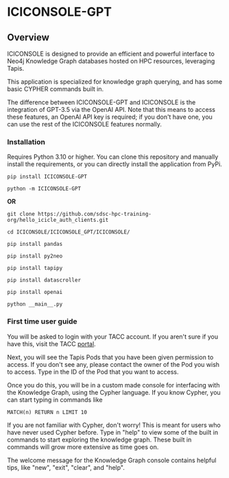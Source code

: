 # ICICONSOLE-GPT

## Overview

ICICONSOLE is designed to provide an efficient and powerful interface to Neo4j Knowledge Graph databases hosted on HPC resources, leveraging Tapis. 

This application is specialized for knowledge graph querying, and has some basic CYPHER commands built in. 

The difference between ICICONSOLE-GPT and ICICONSOLE is the integration of GPT-3.5 via the OpenAI API. Note that this means to access these features, an OpenAI API key is required; if you don't have one, you can use the rest of the ICICONSOLE features normally.

### Installation

Requires Python 3.10 or higher. You can clone this repository and manually install the requirements, or you can directly install the application from PyPi.

```shell 
pip install ICICONSOLE-GPT
```

```shell
python -m ICICONSOLE-GPT
```

**OR**

```shell 
git clone https://github.com/sdsc-hpc-training-org/hello_icicle_auth_clients.git
```

```shell
cd ICICONSOLE/ICICONSOLE_GPT/ICICONSOLE/
```

```shell
pip install pandas
```

```shell
pip install py2neo
```

```shell
pip install tapipy
```

```shell
pip install datascroller
```

```shell
pip install openai
```

```shell
python __main__.py
```

### First time user guide

You will be asked to login with your TACC account. If you aren't sure if you have this, visit the TACC [portal](https://portal.tacc.utexas.edu/).

Next, you will see the Tapis Pods that you have been given permission to access. If you don't see any, please contact the owner of the Pod you wish to access. Type in the ID of the Pod that you want to access. 

Once you do this, you will be in a custom made console for interfacing with the Knowledge Graph, using the Cypher language. If you know Cypher, you can start typing in commands like 

```
MATCH(n) RETURN n LIMIT 10
```

If you are not familiar with Cypher, don't worry! This is meant for users who have never used Cypher before. Type in "help" to view some of the built in commands to start exploring the knowledge graph. These built in commands will grow more extensive as time goes on. 

The welcome message for the Knowledge Graph console contains helpful tips, like "new", "exit", "clear", and "help". 

